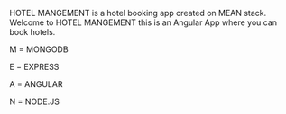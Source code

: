 HOTEL MANGEMENT is a hotel booking app created on MEAN stack.
Welcome to HOTEL MANGEMENT this is an Angular App where you can book hotels.

 M = MONGODB
 
 E = EXPRESS
 
 A = ANGULAR
 
 N = NODE.JS
